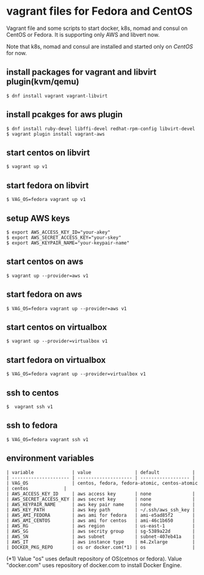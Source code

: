 # vagrant files for Fedora and CentOS

Vagrant file and some scripts to start docker, k8s, nomad and consul
on CentOS or Fedora.
It is supporting only AWS and libvert now.

Note that k8s, nomad and consul are installed and started
only on *CentOS* for now.

## install packages for vagrant and libvirt plugin(kvm/qemu)

```
$ dnf install vagrant vagrant-libvirt
```


## install pcakges for aws plugin

```
$ dnf install ruby-devel libffi-devel redhat-rpm-config libvirt-devel
$ vagrant plugin install vagrant-aws
```

## start centos on libvirt

```
$ vagrant up v1
```

## start fedora on libvirt

```
$ VAG_OS=fedora vagrant up v1
```

## setup AWS keys

```
$ export AWS_ACCESS_KEY_ID="your-akey"
$ export AWS_SECRET_ACCESS_KEY="your-skey"
$ export AWS_KEYPAIR_NAME="your-keypair-name"
```


## start centos on aws

```
$ vagrant up --provider=aws v1
```

## start fedora on aws

```
$ VAG_OS=fedora vagrant up --provider=aws v1
```

## start centos on virtualbox

```
$ vagrant up --provider=virtualbox v1
```

## start fedora on virtualbox

```
$ VAG_OS=fedora vagrant up --provider=virtualbox v1
```

## ssh to centos
```
$  vagrant ssh v1
```

## ssh to fedora
```
$ VAG_OS=fedora vagrant ssh v1
```

## environment variables

```
| variable              | value                | default            |
| --------------------- | -------------------- | ------------------ |
| VAG_OS                | centos, fedora, fedora-atomic, centos-atomic | centos             |
| AWS_ACCESS_KEY_ID     | aws access key       | none               |
| AWS_SECRET_ACCESS_KEY | aws secret key       | none               |
| AWS_KEYPAIR_NAME      | aws key pair name    | none               |
| AWS_KEY_PATH          | aws key path         | ~/.ssh/aws_ssh_key |
| AWS_AMI_FEDORA        | aws ami for fedora   | ami-e5ad85f2       |
| AWS_AMI_CENTOS        | aws ami for centos   | ami-46c1b650       |
| AWS_RG                | aws region           | us-east-1          |
| AWS_SG                | aws secrity group    | sg-5389a22d        |
| AWS_SN                | aws subnet           | subnet-407eb41a    |
| AWS_IT                | aws instance type    | m4.2xlarge         |
| DOCKER_PKG_REPO       | os or docker.com(*1) | os                 |
```

(\*1) Value "os" uses default repository of OS(cetnos or fedora).
Value "docker.com" uses repository of docker.com to install Docker Engine.

